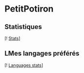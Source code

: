# PetitPotiron

## Statistiques
[! [Stats](https://github-readme-stats.vercel.app/api?username=PetitPotiron&show_icons=true&theme=midnight-purple)]
## LMes langages préférés
[! [Languages stats](https://github-readme-stats.vercel.app/api?username=PetitPotiron&show_icons=true&theme=midnight-purple)]
